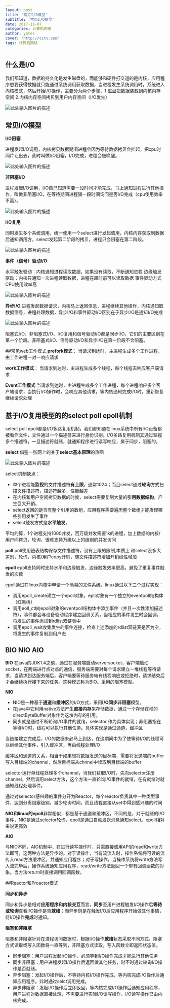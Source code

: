 ```yaml
---
layout: post
title: '常见I/O模型'
subtitle: '常见I/O模型'
date: 2017-11-07
categories: 计算机网络
author: yates
cover: 'http://cctv.com'
tags: 计算机网络
---
```


## 什么是I/O
我们都知道，数据的持久化是发生磁盘的，而能够和硬件打交道的是内核，应用程序想要获得数据就只能通过系统调用获取数据，当进程发生系统调用时，系统进入内核模式，然后开始I/O操作，主要分为两个步骤，1.磁盘把数据装载到内核内存空间 2.内核内存空间拷贝到用户内存空间（I/O发生）

![此处输入图片的描述](http://pev96mxgw.bkt.clouddn.com/img/2018-04-22-computer-system-IO/1.png)

## 常见I/O模型
**I/O阻塞**

进程发起I/O调用，内核拷贝数据期间进程会因为等待数据拷贝会挂起，把cpu时间片让出去，此时叫做I/O阻塞，I/O完成，进程会被唤醒。

![此处输入图片的描述](http://pev96mxgw.bkt.clouddn.com/img/2018-04-22-computer-system-IO/2.png)

**非阻塞I/O**

进程发起I/O调用，I/O自己知道需要一段时间才能完成，马上通知进程进行其他操作，叫做非阻塞I/O，在等待期间进程隔一段时间询问是否I/O完成（cpu使用效率不高）。

![此处输入图片的描述](http://pev96mxgw.bkt.clouddn.com/img/2018-04-22-computer-system-IO/3.png)

**I/O复用**

同时发生多个系统调用，统一使用一个select进行发起调用，内核内存获取到数据后通知调用方，select发起第二阶段的拷贝，进程只会阻塞在第二阶段。

![此处输入图片的描述](http://pev96mxgw.bkt.clouddn.com/img/2018-04-22-computer-system-IO/4.png)

**事件（信号）驱动I/O**

水平触发驱动：内核通知进程读取数据，如果没有读取，不断通知进程
边缘触发驱动：内核只通知一次进程读取数据，进程在超时前可以读取数据
事件驱动方式CPU使用效率高

![此处输入图片的描述](http://pev96mxgw.bkt.clouddn.com/img/2018-04-22-computer-system-IO/5.png)

**异步I/O**
进程发起数据请求，内核马上返回信息，进程继续其他操作，内核通知取数据信号，进程处理数据，异步I/O和事件驱动I/O区别在于异步I/O是通知I/O完成

![此处输入图片的描述](http://pev96mxgw.bkt.clouddn.com/img/2018-04-22-computer-system-IO/6.png)

阻塞式I/O、非阻塞式I/O、I/O复用和信号驱动I/O都是同步I/O，它们的主要区别在第一个阶段。非阻塞式I/O、信号驱动I/O和异步I/O在第一阶段不会阻塞。

##常见web工作模式
**prefork模式**：
当请求到达时，主进程生成多个工作进程，由工作进程一对一响应请求

**work工作模式**：
当请求到达时，主进程生成多个线程，每个线程去响应客户端请求

**Event工作模式**
当请求到达时，主进程生成多个工作进程，每个进程响应多个客户端请求，当执行I/O操作时，会响应其他请求，等内核通知完成I/O时，重新恢复继续请求处理

## 基于I/O复用模型的的select poll epoll机制

select poll epoll都是I/O多路复用机制，我们都知道在linux系统中所有I/O设备都被看作文件，文件通过一个描述符来进行身份识别。I/O多路复用机制其通过监视多个描述符，一旦描述符就绪，就通知程序进行读写响应，属于同步，阻塞的。

**select**
借鉴一张网上的关于**select基本原理**的热图

![此处输入图片的描述](http://pev96mxgw.bkt.clouddn.com/img/2017-11-05-network/3.png) 

select机制缺点：

- 单个进程能**监视**的文件描述符**有上限**，通常1024；而且select通过**轮询**方式扫描文件描述符，描述符越多，性能越差
- 在内核和用户空间拷贝数据的时候，select需要复制大量的**引用数据结构**，产生巨大开销。
- select返回的是含有整个引用的数组，应用程序需要遍历整个数组才能发现哪些引用发生了事件
- select触发方式是**水平触发**，

平均的算，1个进程支持1000并发，百万级并发需要1k的进程，加上数据的内核/用户间拷贝，轮询，很难支持万级以上的级别的并发访问

**poll**
poll使用链表结构保存文件描述符，没有上限的限制,本质上 和select没多大差别，轮询，内核/用户copy开销，随文件描述符增加开销线性增加

**epoll**
epoll支持同时支持水平和边缘触发，边缘触发效率更高，避免了重复事件触发的次数

epoll通过在linux内核中申请一个简易的文件系统，linux通过以下三个过程实现：

- 调用epoll_create建立一个epoll对象，epll对象有一个独立的eventpoll结构体（红黑树）
- 调用eoll_ctl向epoll对象的eventpoll结构体中添加事件（并且一次性添加描述符），事件都会与设备驱动程序建立回调关系，当相应的事件发生时会回调，将发生的事件添加到rdlist双链表中
- 调用epoll_wait收集发生的事件连接，检查上述添加的rdlist双链表是否为空，将发生的事件复制到用户态

## BIO NIO AIO

**BIO**
在java的JDK1.4之前，通过在服务端启动serversocket，客户端启动socket，在两端进行点对点的通信，服务端需要对每个请求建立一堆线程等待请求，当请求到达服务端后，客户端要等待服务端有线程响应或拒绝时，请求结束后才会继续执行接下来的任务。这种模式称为BIO。采用的阻塞模型。

**NIO**

- NIO是一种基于**通道**和**缓冲区**的I/O方式，采用**I/O同步非阻塞**模型。
- 在java中它利用native方法产生**直接内存**来存储数据，通过一个存储在堆的directByteBuffer对象作为这块内存的引用。
- 同步就是通过不断轮询I/O事件的就绪，selector
作为具体实现；非阻塞指在等待I/O时，线程可以执行其他任务。具体实现是通过通道，缓冲区

当链接建立完成后，I/O的数据未必马上到达，在这期间中为了使等待I/O的线程可以继续其他事件，引入缓冲区，再由线程处理I/O

缓冲区和通道的关系，相当于如果想将数据发送的目标端，需要将发送端的buffer写入目标端的channel，然后目标端从chnnel中读取到目标端的buffer

selector运行单线程处理多个channel，当我们获取I/O时，先向selector注册channel，然后调用select方法，这个方法一直轮询I/O事件的就绪，在有就绪时就通知线程处理事件。

通过对selector感兴趣的事件分开为Reactor，每个reactor负责其中一种类型事件，达到分离阻塞级别，减少轮询时间，而且线程直接从set中得到感兴趣的时间

**NIO和linux的epoll**非常相似，都是基于通道和缓冲区，不同的是，对于就绪的I/O事件，NIO是通过selector轮询，epoll是通过自动发送消息通知select。epoll相对来说更高效

**AIO**

与NIO不同，AIO机制中，在进行读写操作时，只需直接调用API的read和write方法即可，这两种方法是异步的。对于读操作，当有流流入时，操作系统将可读的流传入read方法缓冲区，并通知应用程序；对于写操作，当操作系统将write方法写入流完毕后，操作系统通知应用程序，read/write方法返回一个带有回调函数的对象。当方法return时直接调用回调函数。

##Reactor和Proactor模式

**同步和异步**

同步和异步是相对**应用程序和内核交互**而言，**同步**至用户进程触发I/O操作后**等待或轮询**查看I/O操作是否**就绪**；而异步则是在触发I/O后应用程序开始做其他事情，待I/O操作**完成**时通知。

**阻塞和非阻塞**

阻塞和非阻塞针对在进程访问数据时，根据I/O操作**就绪**状态采取不同方式。阻塞方式读取或写入函数将一直等到，非阻塞方式读取，写入函数立即返回状态值。

- 同步阻塞：用户进程发起I/O操作，必须等到I/O操作完成才能进行其他任务
- 同步非阻塞：用户进程发起I/O操作后返回做其他任务，时不时通过轮询I/O操作是否就绪。
- 异步阻塞：发起I/O操作后，不等待内核I/O操作完成，等内核完成I/O操作后通知应用程序。此时通过selct调用完成。
- 异步非阻塞：发起I/O操作后立即返回，等内核完成I/O操作后通知应用程序，用户进程对数据直接处理，不需要进行实际I/O读写操作，I/O读写操作已由内核完成。
